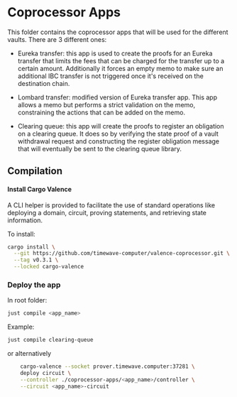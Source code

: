 # Coprocessor Apps

This folder contains the coprocessor apps that will be used for the different vaults. There are 3 different ones:

- Eureka transfer: this app is used to create the proofs for an Eureka transfer that limits the fees that can be charged for the transfer up to a certain amount. Additionally it forces an empty memo to make sure an additional IBC transfer is not triggered once it's received on the destination chain.

- Lombard transfer: modified version of Eureka transfer app. This app allows a memo but performs a strict validation on the memo, constraining the actions that can be added on the memo.

- Clearing queue: this app will create the proofs to register an obligation on a clearing queue. It does so by verifying the state proof of a vault withdrawal request and constructing the register obligation message that will eventually be sent to the clearing queue library.

## Compilation

#### Install Cargo Valence

A CLI helper is provided to facilitate the use of standard operations like deploying a domain, circuit, proving statements, and retrieving state information.

To install:

```bash
cargo install \
  --git https://github.com/timewave-computer/valence-coprocessor.git \
  --tag v0.3.1 \
  --locked cargo-valence
```

### Deploy the app

In root folder:

```bash
just compile <app_name>
```

Example:

```bash
just compile clearing-queue
```

or alternatively

```bash
    cargo-valence --socket prover.timewave.computer:37281 \
    deploy circuit \
    --controller ./coprocessor-apps/<app_name>/controller \
    --circuit <app_name>-circuit
```
